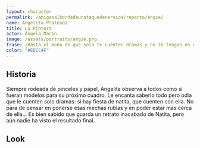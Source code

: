```yaml
---
layout: character
permalink: /amigasalbordedeunataquedenervios/reparto/angie/
name: Angelita Plateada
title: La Pintora
actor: Ángela Marín
image: /assets/portraits/angie.png
frase: ¿Hasta el moño de que solo te cuenten dramas y no te tengan en cuenta para las juergas?
color: "#EDCC4F"
---
```


## Historia

Siempre rodeada de pinceles y papel, Angelita observa a todos como si fueran modelos para su próximo cuadro. Le encanta saberlo todo pero odia que le cuenten solo dramas: si hay fiesta de natita, que cuenten con ella. No para de pensar en ponerse esas mechas rubias y en poder estar mas cerca de ella... Es bien sabido que guarda un retrato inacabado de Natita, pero aún nadie ha visto el resultado final. 

## Look

